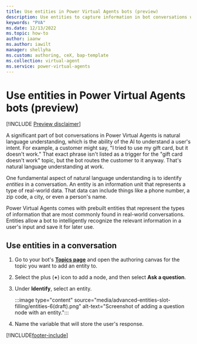 ```yaml
---
title: Use entities in Power Virtual Agents bots (preview)
description: Use entities to capture information in bot conversations using natural language understanding in Power Virtual Agents preview.
keywords: "PVA"
ms.date: 12/13/2022
ms.topic: how-to
author: iaanw
ms.author: iawilt
manager: shellyha
ms.custom: authoring, ceX, bap-template
ms.collection: virtual-agent
ms.service: power-virtual-agents
---
```

<!-- EDITOR'S NOTE: This article doesn't mention "slot filling" at all, and it's not a particularly advanced use of entities. Would it make sense to change the file name to reflect its actual contents? -->

# Use entities in Power Virtual Agents bots (preview)

[!INCLUDE [Preview disclaimer](includes/public-preview-disclaimer.md)]

A significant part of bot conversations in Power Virtual Agents is natural language understanding, which is the ability of the AI to understand a user's intent. For example, a customer might say, "I tried to use my gift card, but it doesn't work." That exact phrase isn't listed as a trigger for the "gift card doesn't work" topic, but the bot routes the customer to it anyway. That's natural language understanding at work.

One fundamental aspect of natural language understanding is to identify _entities_ in a conversation. An entity is an information unit that represents a type of real-world data. That data can include things like a phone number, a zip code, a city, or even a person's name.

Power Virtual Agents comes with prebuilt entities that represent the types of information that are most commonly found in real-world conversations. Entities allow a bot to intelligently recognize the relevant information in a user's input and save it for later use.

## Use entities in a conversation

1. Go to your bot's [**Topics page**](authoring-create-edit-topics.md) and open the authoring canvas for the topic you want to add an entity to.

1. Select the plus (**+**) icon to add a node, and then select **Ask a question**.

1. Under **Identify**, select an entity.

   :::image type="content" source="media/advanced-entities-slot-filling/entities-6(draft).png" alt-text="Screenshot of adding a question node with an entity.":::

1. Name the variable that will store the user's response.

[!INCLUDE[footer-include](includes/footer-banner.md)]
